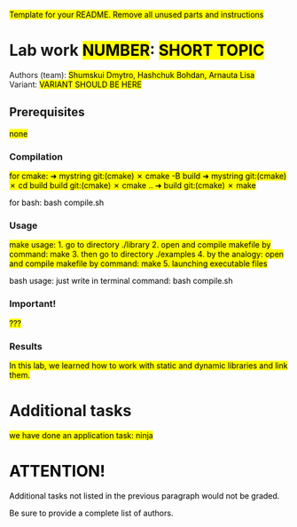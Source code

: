 <mark>Template for your README. Remove all unused parts and instructions</mark>

# Lab work <mark>NUMBER</mark>: <mark>SHORT TOPIC</mark>
Authors (team): <mark>Shumskui Dmytro, Hashchuk Bohdan, Arnauta Lisa</mark><br>
Variant: <mark>VARIANT SHOULD BE HERE</mark>
## Prerequisites

<mark>
none
</mark>

### Compilation

<mark>
  for cmake:
➜  mystring git:(cmake) ✗ cmake -B build
➜  mystring git:(cmake) ✗ cd build
build git:(cmake) ✗ cmake ..
➜  build git:(cmake) ✗ make

  for bash:
    bash compile.sh

</mark>


### Usage

<mark>
make usage:
  1. go to directory ./library
  2. open and compile makefile by command: make
  3. then go to directory ./examples
  4. by the analogy: open and compile makefile by command: make
  5. launching executable files

bash usage:
  just write in terminal command: bash compile.sh 
  
</mark>

### Important!

<mark>??? </mark>

### Results

<mark>In this lab, we learned how to work with static and dynamic libraries and link them.</mark>

# Additional tasks
<mark>
we have done an application task: ninja
<mark>

# ATTENTION!
  
Additional tasks not listed in the previous paragraph would not be graded.

Be sure to provide a complete list of authors.

